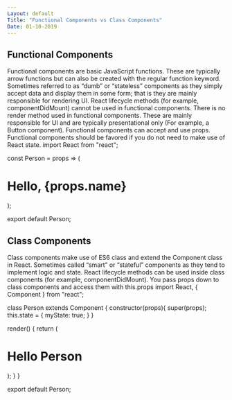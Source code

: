 ```yaml
---
Layout: default
Title: "Functional Components vs Class Components"
Date: 01-10-2019
---
```


## Functional Components

Functional components are basic JavaScript functions. These are typically arrow functions but can also be created with the regular function keyword.
Sometimes referred to as “dumb” or “stateless” components as they simply accept data and display them in some form; that is they are mainly responsible for rendering UI.
React lifecycle methods (for example, componentDidMount) cannot be used in functional components.
There is no render method used in functional components.
These are mainly responsible for UI and are typically presentational only (For example, a Button component).
Functional components can accept and use props.
Functional components should be favored if you do not need to make use of React state.
import React from "react";

const Person = props => (
  <div>
    <h1>Hello, {props.name}</h1>
  </div>
);

export default Person;

## Class Components

Class components make use of ES6 class and extend the Component class in React.
Sometimes called “smart” or “stateful” components as they tend to implement logic and state.
React lifecycle methods can be used inside class components (for example, componentDidMount).
You pass props down to class components and access them with this.props
import React, { Component } from "react";

class Person extends Component {
  constructor(props){
    super(props);
    this.state = {
      myState: true;
    }
  }
  
  render() {
    return (
      <div>
        <h1>Hello Person</h1>
      </div>
    );
  }
}

export default Person;